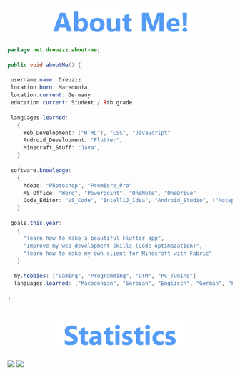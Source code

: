 <div align="center">
  <div class="about-me" align="center">
    <h1>
      <img align="center" height=70 src="/img/about-me-logo1.png"/>
    </h1>
  </div>
  <div align="left">  

  ```java
  package net.dreuzzz.about-me;

  public void aboutMe() {
  
   username.name: Dreuzzz
   location.born: Macedonia
   location.current: Germany
   education.current: Student / 9th grade

   languages.learned:
     {
       Web_Development: ("HTML"), "CSS", "JavaScript"
       Android_Development: "Flutter",
       Minecraft_Stuff: "Java",
     }

   software.knowledge:
     {
       Adobe: "Photoshop", "Premiere_Pro"
       MS_Office: "Word", "Powerpoint", "OneNote", "OneDrive"        
       Code_Editor: "VS_Code", "IntelliJ_Idea", "Android_Studio", ("Notepad++")
     }

   goals.this.year:
     {
       "learn how to make a beautiful Flutter app",
       "Improve my web development skills (Code optimazation)",
       "learn how to make my own client for Minecraft with Fabric"
     }

    my.hobbies: ["Gaming", "Programming", "GYM", "PC_Tuning"]
    languages.learned: ["Macedonian", "Serbian", "Englisch", "German", "French"]

  }
  ```

</div>
  <div class="about-me" align="center">
    <h1>
      <img align="center" height=70 src="/img/statistics-logo.png"/>
    </h1>
  </div>
</div>
  <div class="stats">
      <img height=150 align="center" src="https://readme-stats-dreuzzz1s-projects.vercel.app//api?username=dreuzz&card_width=300&include_all_commits=true&custom_title=Dreuzzz%20Statistics!&hide_rank=false&hide=prs,issues&show_icons=true&theme=github_dark_dimmed&hide-border=true"/>
      <img height=150 align="center" src="https://readme-stats-dreuzzz1s-projects.vercel.app/api/top-langs?username=dreuzz&card_width=500&custom_title=My%20Favourite%20Languages&theme=github_dark_dimmed&layout=compact&exclude_repo=Dreuzz,readme-stats&hide-border=true">
  </div>
</div>
